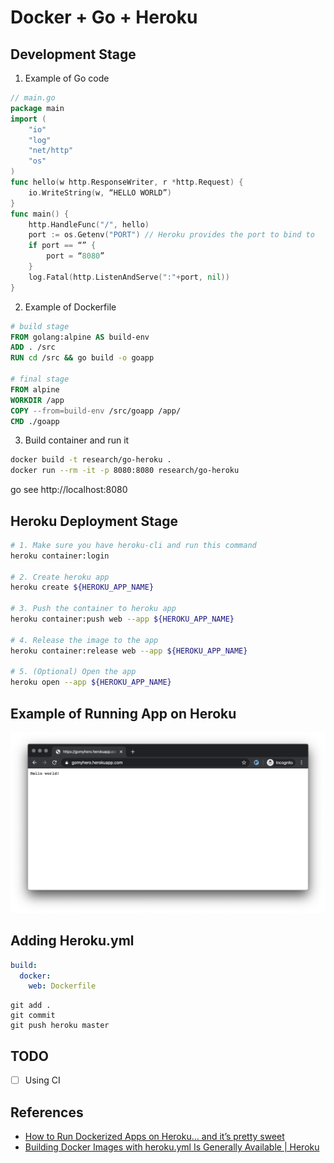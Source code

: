 # Docker + Go + Heroku
## Development Stage
1. Example of Go code

```go
// main.go
package main
import (
	"io"
	"log"
	"net/http"
	"os"
)
func hello(w http.ResponseWriter, r *http.Request) {
	io.WriteString(w, “HELLO WORLD”)
}
func main() {
	http.HandleFunc("/", hello)
	port := os.Getenv("PORT") // Heroku provides the port to bind to
	if port == “” {
		port = “8080”
	}
	log.Fatal(http.ListenAndServe(":"+port, nil))
}
```

2. Example of Dockerfile
```dockerfile
# build stage
FROM golang:alpine AS build-env
ADD . /src
RUN cd /src && go build -o goapp

# final stage
FROM alpine
WORKDIR /app
COPY --from=build-env /src/goapp /app/
CMD ./goapp
```

3. Build container and run it
```bash
docker build -t research/go-heroku .
docker run --rm -it -p 8080:8080 research/go-heroku
```
go see http://localhost:8080

## Heroku Deployment Stage
```bash
# 1. Make sure you have heroku-cli and run this command 
heroku container:login

# 2. Create heroku app
heroku create ${HEROKU_APP_NAME} 

# 3. Push the container to heroku app
heroku container:push web --app ${HEROKU_APP_NAME}

# 4. Release the image to the app
heroku container:release web --app ${HEROKU_APP_NAME}	

# 5. (Optional) Open the app
heroku open --app ${HEROKU_APP_NAME}
```

## Example of Running App on Heroku
![](Docker%20+%20Go%20+%20Heroku/9EE2B7DF-6C07-4B5E-BD23-E7A77C0D3F64.png)

## Adding Heroku.yml
```yaml
build:
  docker:
    web: Dockerfile
```

```
git add .
git commit 
git push heroku master
```

## TODO
- [ ] Using CI

## References
- [How to Run Dockerized Apps on Heroku… and it’s pretty sweet](https://medium.com/travis-on-docker/how-to-run-dockerized-apps-on-heroku-and-its-pretty-great-76e07e610e22)
- [Building Docker Images with heroku.yml Is Generally Available | Heroku](https://blog.heroku.com/build-docker-images-heroku-yml)







